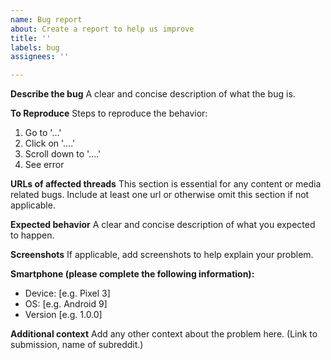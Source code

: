 ```yaml
---
name: Bug report
about: Create a report to help us improve
title: ''
labels: bug
assignees: ''

---
```


**Describe the bug**
A clear and concise description of what the bug is.

**To Reproduce**
Steps to reproduce the behavior:
1. Go to '...'
2. Click on '....'
3. Scroll down to '....'
4. See error

**URLs of affected threads**
This section is essential for any content or media related bugs.
Include at least one url or otherwise omit this section if not applicable.

**Expected behavior**
A clear and concise description of what you expected to happen.

**Screenshots**
If applicable, add screenshots to help explain your problem.

**Smartphone (please complete the following information):**
 - Device: [e.g. Pixel 3]
 - OS: [e.g. Android 9]
 - Version [e.g. 1.0.0]

**Additional context**
Add any other context about the problem here. (Link to submission, name of subreddit.)
